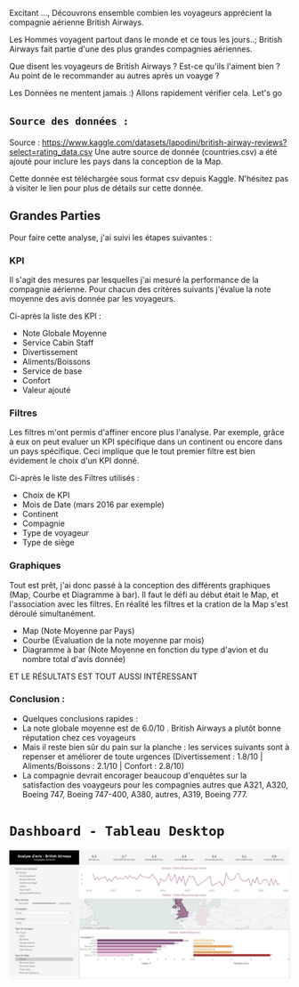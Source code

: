 Excitant ..., Découvrons ensemble combien les voyageurs apprécient la compagnie aérienne British Airways.

Les Hommes voyagent partout dans le monde et ce tous les jours..; British Airways fait partie d'une des plus grandes compagnies aériennes. 

Que disent les voyageurs de British Airways ? Est-ce qu'ils l'aiment bien ? Au point de le recommander au autres après un voayge ? 

Les Données ne mentent jamais :) Allons rapidement vérifier cela. Let's go 

## `Source des données :`
Source : https://www.kaggle.com/datasets/lapodini/british-airway-reviews?select=rating_data.csv 
Une autre source de donnée (countries.csv) a été ajouté pour inclure les pays dans la conception de la Map.

Cette donnée est téléchargée sous format csv depuis Kaggle. N'hésitez pas à visiter le lien pour plus de détails sur cette donnée.

## Grandes Parties
Pour faire cette analyse, j'ai suivi les étapes suivantes :

### KPI
Il s'agit des mesures par lesquelles j'ai mesuré la performance de la compagnie aérienne. 
Pour chacun des critères suivants j'évalue la note moyenne des avis donnée par les voyageurs.

Ci-après la liste des KPI :

- Note Globale Moyenne
- Service Cabin Staff 
- Divertissement 
- Aliments/Boissons
- Service de base 
- Confort
- Valeur ajouté


### Filtres
Les filtres m'ont permis d'affiner encore plus l'analyse. Par exemple, grâce à eux on peut evaluer un KPI spécifique dans un continent ou encore dans un pays spécifique. 
Ceci implique que le tout premier filtre est bien évidement le choix d'un KPI donné.

Ci-après le liste des Filtres utilisés :

- Choix de KPI
- Mois de Date (mars 2016 par exemple)
- Continent
- Compagnie
- Type de voyageur
- Type de siège

### Graphiques
Tout est prêt, j'ai donc passé à la conception des différents graphiques (Map, Courbe et Diagramme à  bar). 
Il faut le défi au début était le Map, et l'association avec les filtres. En réalité les filtres et la cration de la Map s'est déroulé simultanément.

- Map (Note Moyenne par Pays)
- Courbe (Évaluation de la note moyenne par mois)
- Diagramme à bar (Note Moyenne en fonction du type d'avion et du nombre total d'avis donnée)

ET LE RÉSULTATS EST TOUT AUSSI INTÉRESSANT

### Conclusion : 
- Quelques conclusions rapides :
- La note globale moyenne est de 6.0/10 . British Airways a plutôt bonne réputation chez ces voyageurs
- Mais il reste bien sûr du pain sur la planche : les services suivants sont à repenser et améliorer de toute urgences (Divertissement : 1.8/10 | Aliments/Boissons : 2.1/10 | Confort : 2.8/10)
- La compagnie devrait encorager beaucoup d'enquêtes sur la satisfaction des voaygeurs pour les compagnies autres que A321, A320, Boeing 747, Boeing 747-400, A380, autres, A319, Boeing 777.



# `Dashboard - Tableau Desktop`

![`Dashboard`](image/Dashboard.png)
